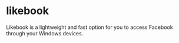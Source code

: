 # likebook
Likebook is a lightweight and fast option for you to access Facebook through your Windows devices.
